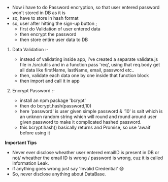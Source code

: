 - Now i have to do Password encryption, so that user entered password won't stored in DB as it is
- so, have to store in hash format
- so, user after hitting the sign-up button ;
  - first do Validation of user entered data
  - then encrypt the password
  - then store entire user data to DB

1. Data Validation :-

   - instead of validating inside app, i've created a separate validate.js file in /src/utils and in a function pass 'req', using that req.body get all data like firstName, lastName, email, password etc..
   - then, validate each data one by one inside that function block
   - then import and call it in app

2. Encrypt Password :-
   - install an npm package 'bcrypt'
   - then do bcrypt.hash(password,10)
   - here 'password' is user given simple password & '10' is salt which is an unknon random string which will round and round around user given password to make it complicated hashed password.
   - this bcrypt.hash() basically returns and Promise, so use 'await' before using it

**Important Tips**

- Never ever disclose wheather user entered emailID is present in DB or not/ wheather the email ID is wrong / password is wrong, cuz it is called Information Leak.
- if anything goes wrong just say 'Invalid Credential' 😅
- So, never disclose anything about DataBase.

